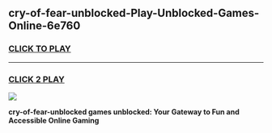 
## cry-of-fear-unblocked-Play-Unblocked-Games-Online-6e760
<h3>
<a href="https://premium76.site?title=cry-of-fear-unblocked&ref=25A">CLICK TO PLAY</a></h3>
<hr>

<h3>
<a href="https://premium76.site?title=cry-of-fear-unblocked&ref=25A">CLICK 2 PLAY</a>
  
</h3>

<a href="https://premium76.site?title=cry-of-fear-unblocked&ref=25A"><img src="https://clearcache.store/games.png"></a>


**cry-of-fear-unblocked games unblocked: Your Gateway to Fun and Accessible Online Gaming**
